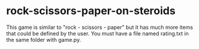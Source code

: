# rock-scissors-paper-on-steroids

This game is similar to "rock - scissors - paper" but it has much more items that could be defined by the user.
You must have a file named rating.txt in the same folder with game.py. 
